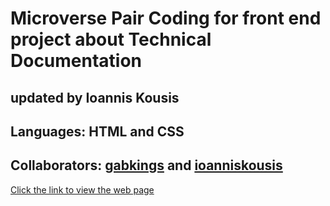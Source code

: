# Microverse Pair Coding for front end project about Technical Documentation
## updated by Ioannis Kousis

## Languages: HTML and CSS

## Collaborators: [gabkings](https://github.com/gabkings) and [ioanniskousis](https://github.com/ioanniskousis)

[Click the link to view the web page](https://ioanniskousis.github.io/gabriel/)






